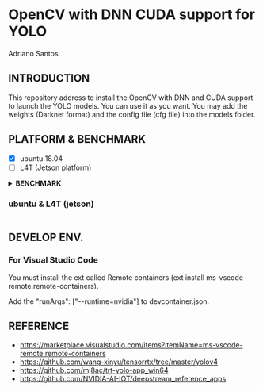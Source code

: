# OpenCV with DNN CUDA support for YOLO

Adriano Santos.


## INTRODUCTION

This repository address to install the OpenCV with DNN and CUDA support to launch the YOLO models. You can use it as you want. You may add the weights (Darknet format) and the config file (cfg file) into the models folder.


## PLATFORM & BENCHMARK

- [x] ubuntu 18.04
- [ ] L4T (Jetson platform)

<details><summary><b>BENCHMARK</b></summary>

#### x86 (inference time)

##### C++

|  model  |  size   |  gpu   | fp32/fps | fp16/fps | INT8/fps |
| :-----: | :-----: | :----: | :--: | :--: | :--: |
| yolovV3 | 416x416 | 1080ti | 17ms/58.82  |  8ms/125   | /  |

##### Python

|  model  |  size   |  gpu   | fp32/fps | fp16/fps | INT8/fps |
| :-----: | :-----: | :----: | :--: | :--: | :--: |
| yolovV3 | 416x416 | 1080ti | 17.97ms/55.64  |  9.14ms/109.37   | /  |


#### Jetson NX with Jetpack4.4.1 (inference / detect time)

|      model      |      size      |  gpu   | fp32 | fp16 | INT8 |
| :-------------: | :----: | :--: | :--: | :--: | :--: |
| yolov3 | 416x416 |  |  |    | |

</details>


### ubuntu & L4T (jetson)

```
```
## DEVELOP ENV.

### For Visual Studio Code

You must install the ext called Remote containers (ext install ms-vscode-remote.remote-containers).

Add the "runArgs": ["--runtime=nvidia"] to devcontainer.json.

## REFERENCE

- https://marketplace.visualstudio.com/items?itemName=ms-vscode-remote.remote-containers
- https://github.com/wang-xinyu/tensorrtx/tree/master/yolov4
- https://github.com/mj8ac/trt-yolo-app_win64
- https://github.com/NVIDIA-AI-IOT/deepstream_reference_apps
